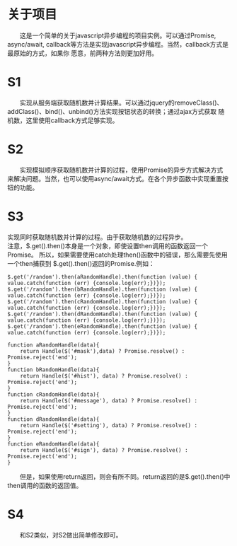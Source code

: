 # 关于项目
　　这是一个简单的关于javascript异步编程的项目实例。可以通过Promise, async/await,
callback等方法是实现javascript异步编程。当然，callback方式是最原始的方式，如果你
愿意，前两种方法则更加好用。
# S1
　　实现从服务端获取随机数并计算结果。可以通过jquery的removeClass()、
addClass()、bind()、unbind()方法实现按钮状态的转换；通过ajax方式获取
随机数，这里使用callback方式足够实现。
# S2
　　实现模拟顺序获取随机数并计算的过程，使用Promise的异步方式解决方式
来解决问题。当然，也可以使用async/await方式。在各个异步函数中实现重置按钮的功能。
# S3
   实现同时获取随机数并计算的过程。由于获取随机数的过程异步。<br/>
   注意，$.get().then()本身是一个对象，即使设置then调用的函数返回一个Promise。
所以，如果需要使用catch处理then()函数中的错误，那么需要先使用一个then捕获到
$.get().then()返回的Promise.例如：
```
$.get('/random').then(aRandomHandle).then(function (value) { value.catch(function (err) {console.log(err);})});
$.get('/random').then(bRandomHandle).then(function (value) { value.catch(function (err) {console.log(err);})});
$.get('/random').then(cRandomHandle).then(function (value) { value.catch(function (err) {console.log(err);})});
$.get('/random').then(dRandomHandle).then(function (value) { value.catch(function (err) {console.log(err);})});
$.get('/random').then(eRandomHandle).then(function (value) { value.catch(function (err) {console.log(err);})});

function aRandomHandle(data){
    return Handle($('#mask'),data) ? Promise.resolve() : Promise.reject('end');
}
function bRandomHandle(data){
    return Handle($('#hist'), data) ? Promise.resolve() : Promise.reject('end');
}
function cRandomHandle(data){
    return Handle($('#message'), data) ? Promise.resolve() : Promise.reject('end');
}
function dRandomHandle(data){
    return Handle($('#setting'), data) ? Promise.resolve() : Promise.reject('end');
}
function eRandomHandle(data){
    return Handle($('#sign'), data) ? Promise.resolve() : Promise.reject('end');
}
```

　　但是，如果使用return返回，则会有所不同。return返回的是$.get().then()中then调用的函数的返回值。
# S4
　　和S2类似，对S2做出简单修改即可。